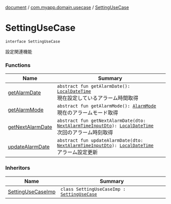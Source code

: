 [document](../../index.md) / [com.myapp.domain.usecase](../index.md) / [SettingUseCase](./index.md)

# SettingUseCase

`interface SettingUseCase`

設定関連機能

### Functions

| Name | Summary |
|---|---|
| [getAlarmDate](get-alarm-date.md) | `abstract fun getAlarmDate(): `[`LocalDateTime`](https://developer.android.com/reference/java/time/LocalDateTime.html)<br>現在設定しているアラーム時間取得 |
| [getAlarmMode](get-alarm-mode.md) | `abstract fun getAlarmMode(): `[`AlarmMode`](../../com.myapp.domain.model.value/-alarm-mode/index.md)<br>現在のアラームモード取得 |
| [getNextAlarmDate](get-next-alarm-date.md) | `abstract fun getNextAlarmDate(dto: `[`NextAlarmTimeInputDto`](../../com.myapp.domain.dto/-next-alarm-time-input-dto/index.md)`): `[`LocalDateTime`](https://developer.android.com/reference/java/time/LocalDateTime.html)<br>次回のアラーム時刻取得 |
| [updateAlarmDate](update-alarm-date.md) | `abstract fun updateAlarmDate(dto: `[`NextAlarmTimeInputDto`](../../com.myapp.domain.dto/-next-alarm-time-input-dto/index.md)`): `[`LocalDateTime`](https://developer.android.com/reference/java/time/LocalDateTime.html)<br>アラーム設定更新 |

### Inheritors

| Name | Summary |
|---|---|
| [SettingUseCaseImp](../-setting-use-case-imp/index.md) | `class SettingUseCaseImp : `[`SettingUseCase`](./index.md) |
